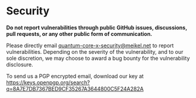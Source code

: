 ﻿# Security

**Do not report vulnerabilities through public GitHub issues, discussions, pull requests, or any other public form of communication.**

Please directly email <quantum-core-x-security@meikel.net> to report vulnerabilities.  Depending on the severity of the vulnerability, and to our sole discretion, we may choose to award a bug bounty for the vulnerability disclosure.

To send us a PGP encrypted email, download our key at <https://keys.openpgp.org/search?q=8A7E7DB7367BED9CF35267A3644800C5F24A282A>
